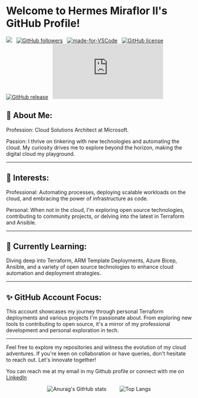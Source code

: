 
# Welcome to Hermes Miraflor II's GitHub Profile! 

<p align="center">

![](https://komarev.com/ghpvc/?username=herms14&style=plastic)
  &nbsp;
[![GitHub followers](https://img.shields.io/github/followers/herms14.svg?style=social&label=Follow&maxAge=2592000)](https://github.com/herms14?tab=followers)
  &nbsp;
[![made-for-VSCode](https://img.shields.io/badge/Made%20for-VSCode-1f425f.svg)](https://code.visualstudio.com/)
  &nbsp;
[![GitHub license](https://img.shields.io/github/license/Naereen/StrapDown.js.svg)](https://github.com/herms14/StrapDown.js/blob/master/LICENSE)
  &nbsp;
[![GitHub release](https://img.shields.io/github/release/Naereen/StrapDown.js.svg)](https://GitHub.com/herms14/StrapDown.js/releases/)
  &nbsp;
[![GitHub commits](https://badgen.net/github/commits/Naereen/Strapdown.js)](https://GitHub.com/herms14/StrapDown.js/commit/)

</p>

## 👤 About Me:

Profession: Cloud Solutions Architect at Microsoft.

Passion: I thrive on tinkering with new technologies and automating the cloud. My curiosity drives me to explore beyond the horizon, making the digital cloud my playground.

---
## 👀 Interests:

Professional: Automating processes, deploying scalable workloads on the cloud, and embracing the power of infrastructure as code.

Personal: When not in the cloud, I'm exploring open source technologies, contributing to community projects, or delving into the latest in Terraform and Ansible.

---
## 🌱 Currently Learning:

Diving deep into Terraform, ARM Template Deployments, Azure Bicep, Ansible, and a variety of open source technologies to enhance cloud automation and deployment strategies.

---
## ✨ GitHub Account Focus:
This account showcases my journey through personal Terraform deployments and various projects I'm passionate about. From exploring new tools to contributing to open source, it's a mirror of my professional development and personal exploration in tech.

---
Feel free to explore my repositories and witness the evolution of my cloud adventures. If you're keen on collaboration or have queries, don't hesitate to reach out. Let's innovate together!

You can reach me at my email in my Github profile or connect with me on [LinkedIn](https://www.linkedin.com/in/hrmsmrflr/)

<p align="center">
  <img src="https://github-readme-stats.vercel.app/api?username=herms14&show_icons=true&theme=transparent" alt="Anurag's GitHub stats" />
  &nbsp; &nbsp; &nbsp; &nbsp; 
  <img src="https://github-readme-stats.vercel.app/api/top-langs/?username=herms14&hide_progress=true&theme=transparent" alt="Top Langs" />
</p>


